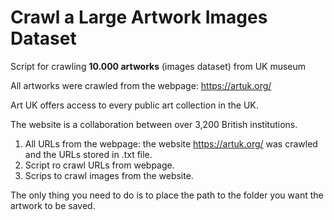 # Crawl a Large Artwork Images Dataset 
Script for crawling __10.000 artworks__ (images dataset) from UK museum

All artworks were crawled from the webpage: https://artuk.org/

Art UK offers access to every public art collection in the UK.
 
The website is a collaboration between over 3,200 British institutions.

1. All URLs from the webpage: the website https://artuk.org/ was crawled and the URLs stored in .txt file.
2. Script ro crawl URLs from webpage.
3. Scrips to crawl images from the website.  
 

The only thing you need to do is to place the path to the folder you want the artwork to be saved. 


 
